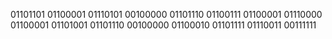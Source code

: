 01101101 01100001 01110101 00100000 01101110 01100111 01100001 01110000 01100001 01101001 01101110 00100000 01100010 01101111 01110011 00111111
